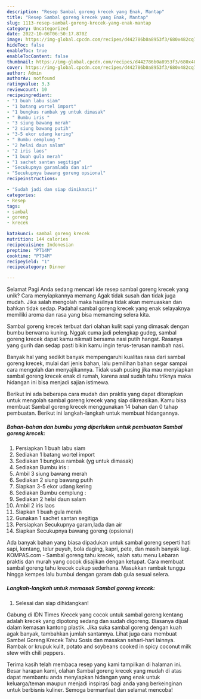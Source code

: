 ```yaml
---
description: "Resep Sambal goreng krecek yang Enak, Mantap"
title: "Resep Sambal goreng krecek yang Enak, Mantap"
slug: 1113-resep-sambal-goreng-krecek-yang-enak-mantap
category: Uncategorized
date: 2022-10-06T06:50:17.870Z
image: https://img-global.cpcdn.com/recipes/d442786b0a8953f3/680x482cq70/sambal-goreng-krecek-foto-resep-utama.jpg
hideToc: false
enableToc: true
enableTocContent: false
thumbnail: https://img-global.cpcdn.com/recipes/d442786b0a8953f3/680x482cq70/sambal-goreng-krecek-foto-resep-utama.jpg
cover: https://img-global.cpcdn.com/recipes/d442786b0a8953f3/680x482cq70/sambal-goreng-krecek-foto-resep-utama.jpg
author: Admin
authorAv: notfound
ratingvalue: 3.3
reviewcount: 10
recipeingredient:
- "1 buah labu siam"
- "1 batang wortel import"
- "1 bungkus rambak yg untuk dimasak"
- " Bumbu iris "
- "3 siung bawang merah"
- "2 siung bawang putih"
- "3-5 ekor udang kering"
- " Bumbu cemplung "
- "2 helai daun salam"
- "2 iris laos"
- "1 buah gula merah"
- "1 sachet santan segitiga"
- "Secukupnya garamlada dan air"
- "Secukupnya bawang goreng opsional"
recipeinstructions:

- "Sudah jadi dan siap dinikmati!"
categories:
- Resep
tags:
- sambal
- goreng
- krecek

katakunci: sambal goreng krecek 
nutrition: 144 calories
recipecuisine: Indonesian
preptime: "PT14M"
cooktime: "PT34M"
recipeyield: "1"
recipecategory: Dinner

---
```



Selamat Pagi Anda sedang mencari ide resep sambal goreng krecek yang unik? Cara menyiapkannya memang Agak tidak susah dan tidak juga mudah. Jika salah mengolah maka hasilnya tidak akan memuaskan dan bahkan tidak sedap. Padahal sambal goreng krecek yang enak selayaknya memiliki aroma dan rasa yang bisa memancing selera kita.


Sambal goreng krecek terbuat dari olahan kulit sapi yang dimasak dengan bumbu berwarna kuning. Nggak cuma jadi pelengkap gudeg, sambal goreng krecek dapat kamu nikmati bersama nasi putih hangat. Rasanya yang gurih dan sedap pasti bikin kamu ingin terus-terusan nambah nasi.

Banyak hal yang sedikit banyak mempengaruhi kualitas rasa dari sambal goreng krecek, mulai dari jenis bahan, lalu pemilihan bahan segar sampai cara mengolah dan menyajikannya. Tidak usah pusing jika mau menyiapkan sambal goreng krecek enak di rumah, karena asal sudah tahu triknya maka hidangan ini bisa menjadi sajian istimewa.


Berikut ini ada beberapa cara mudah dan praktis yang dapat diterapkan untuk mengolah sambal goreng krecek yang siap dikreasikan. Kamu bisa membuat Sambal goreng krecek menggunakan 14 bahan dan 0 tahap pembuatan. Berikut ini langkah-langkah untuk membuat hidangannya.

<!--inarticleads1-->

##### Bahan-bahan dan bumbu yang diperlukan untuk pembuatan Sambal goreng krecek:

1. Persiapkan 1 buah labu siam
1. Sediakan 1 batang wortel import
1. Sediakan 1 bungkus rambak (yg untuk dimasak)
1. Sediakan  Bumbu iris :
1. Ambil 3 siung bawang merah
1. Sediakan 2 siung bawang putih
1. Siapkan 3-5 ekor udang kering
1. Sediakan  Bumbu cemplung :
1. Sediakan 2 helai daun salam
1. Ambil 2 iris laos
1. Siapkan 1 buah gula merah
1. Gunakan 1 sachet santan segitiga
1. Persiapkan Secukupnya garam,lada dan air
1. Siapkan Secukupnya bawang goreng (opsional)


Ada banyak bahan yang biasa dipadukan untuk sambal goreng seperti hati sapi, kentang, telur puyuh, bola daging, kapri, pete, dan masih banyak lagi. KOMPAS.com - Sambal goreng tahu krecek, salah satu menu Lebaran praktis dan murah yang cocok disajikan dengan ketupat. Cara membuat sambal goreng tahu krecek cukup sederhana. Masukkan rambak tunggu hingga kempes lalu bumbui dengan garam dab gula sesuai selera. 

<!--inarticleads2-->

##### Langkah-langkah untuk memasak Sambal goreng krecek:


1. Selesai dan siap dihidangkan!

Gabung di IDN Times Krecek yang cocok untuk sambal goreng kentang adalah krecek yang dipotong sedang dan sudah digoreng. Biasanya dijual dalam kemasan kantong plastik. Jika suka sambal goreng dengan kuah agak banyak, tambahkan jumlah santannya. Lihat juga cara membuat Sambel Goreng Krecek Tahu Sosis dan masakan sehari-hari lainnya. Rambak or krupuk kulit, potato and soybeans cooked in spicy coconut milk stew with chili peppers. 

Terima kasih telah membaca resep yang kami tampilkan di halaman ini. Besar harapan kami, olahan Sambal goreng krecek yang mudah di atas dapat membantu anda menyiapkan hidangan yang enak untuk keluarga/teman maupun menjadi inspirasi bagi anda yang berkeinginan untuk berbisnis kuliner. Semoga bermanfaat dan selamat mencoba!
